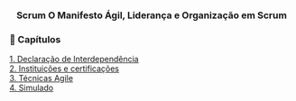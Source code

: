 <div align="center">
  
  ### Scrum O Manifesto Ágil, Liderança e Organização em Scrum
  
</div>

### 📜 Capítulos

[1. Declaração de Interdependência](https://github.com/RobsonVinicius/Scrum/blob/main/Docs%20Estudos/2.%20Scrum%20O%20Manifesto%20%C3%81gil%2C%20Lideran%C3%A7a%20e%20Organiza%C3%A7%C3%A3o%20em%20Scrum/1.%20Declara%C3%A7%C3%A3o%20de%20Interdepend%C3%AAncia.md)<br>
[2. Instituições e certificações](https://github.com/RobsonVinicius/Scrum/blob/main/Docs%20Estudos/1.%20Scrum%20-%20Gerencie%20o%20seu%20projeto%20%20de%20forma%20%C3%A1gil/2.%20Institui%C3%A7%C3%B5es%20e%20certifica%C3%A7%C3%B5es.md)<br>
[3. Técnicas Agile](https://github.com/RobsonVinicius/Scrum/blob/main/Docs%20Estudos/1.%20Scrum%20-%20Gerencie%20o%20seu%20projeto%20%20de%20forma%20%C3%A1gil/3.%20T%C3%A9cnicas%20Agile.md)<br>
[4. Simulado](https://github.com/RobsonVinicius/Scrum/blob/main/Docs%20Estudos/1.%20Scrum%20-%20Gerencie%20o%20seu%20projeto%20%20de%20forma%20%C3%A1gil/4.%20Simulado.md) 
